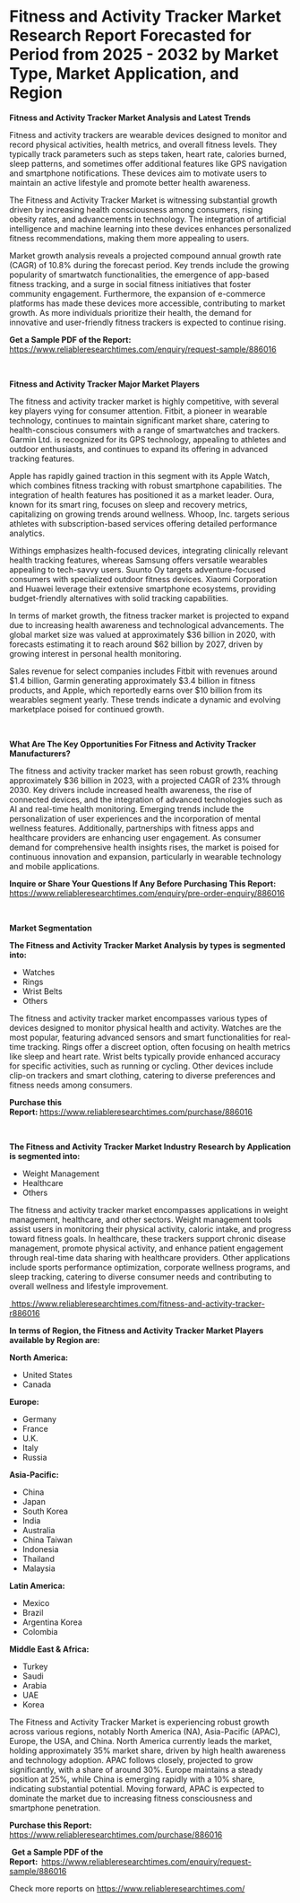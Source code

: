 <p><h1>Fitness and Activity Tracker Market Research Report Forecasted for Period from 2025 -  2032 by Market Type, Market Application, and Region</h1></p><p><strong>Fitness and Activity Tracker Market Analysis and Latest Trends</strong></p>
<p><p>Fitness and activity trackers are wearable devices designed to monitor and record physical activities, health metrics, and overall fitness levels. They typically track parameters such as steps taken, heart rate, calories burned, sleep patterns, and sometimes offer additional features like GPS navigation and smartphone notifications. These devices aim to motivate users to maintain an active lifestyle and promote better health awareness.</p><p>The Fitness and Activity Tracker Market is witnessing substantial growth driven by increasing health consciousness among consumers, rising obesity rates, and advancements in technology. The integration of artificial intelligence and machine learning into these devices enhances personalized fitness recommendations, making them more appealing to users.</p><p>Market growth analysis reveals a projected compound annual growth rate (CAGR) of 10.8% during the forecast period. Key trends include the growing popularity of smartwatch functionalities, the emergence of app-based fitness tracking, and a surge in social fitness initiatives that foster community engagement. Furthermore, the expansion of e-commerce platforms has made these devices more accessible, contributing to market growth. As more individuals prioritize their health, the demand for innovative and user-friendly fitness trackers is expected to continue rising.</p></p>
<p><strong>Get a Sample PDF of the Report:&nbsp;</strong> <a href="https://www.reliableresearchtimes.com/enquiry/request-sample/886016?utm_campaign=3207&utm_medium=2&utm_source=Github&utm_content=ia&utm_term=04042025&utm_id=fitness-and-activity-tracker">https://www.reliableresearchtimes.com/enquiry/request-sample/886016</a></p>
<p>&nbsp;</p>
<p><strong>Fitness and Activity Tracker Major Market Players</strong></p>
<p><p>The fitness and activity tracker market is highly competitive, with several key players vying for consumer attention. Fitbit, a pioneer in wearable technology, continues to maintain significant market share, catering to health-conscious consumers with a range of smartwatches and trackers. Garmin Ltd. is recognized for its GPS technology, appealing to athletes and outdoor enthusiasts, and continues to expand its offering in advanced tracking features.</p><p>Apple has rapidly gained traction in this segment with its Apple Watch, which combines fitness tracking with robust smartphone capabilities. The integration of health features has positioned it as a market leader. Oura, known for its smart ring, focuses on sleep and recovery metrics, capitalizing on growing trends around wellness. Whoop, Inc. targets serious athletes with subscription-based services offering detailed performance analytics.</p><p>Withings emphasizes health-focused devices, integrating clinically relevant health tracking features, whereas Samsung offers versatile wearables appealing to tech-savvy users. Suunto Oy targets adventure-focused consumers with specialized outdoor fitness devices. Xiaomi Corporation and Huawei leverage their extensive smartphone ecosystems, providing budget-friendly alternatives with solid tracking capabilities.</p><p>In terms of market growth, the fitness tracker market is projected to expand due to increasing health awareness and technological advancements. The global market size was valued at approximately $36 billion in 2020, with forecasts estimating it to reach around $62 billion by 2027, driven by growing interest in personal health monitoring.</p><p>Sales revenue for select companies includes Fitbit with revenues around $1.4 billion, Garmin generating approximately $3.4 billion in fitness products, and Apple, which reportedly earns over $10 billion from its wearables segment yearly. These trends indicate a dynamic and evolving marketplace poised for continued growth.</p></p>
<p>&nbsp;</p>
<p><strong>What Are The Key Opportunities For Fitness and Activity Tracker Manufacturers?</strong></p>
<p><p>The fitness and activity tracker market has seen robust growth, reaching approximately $36 billion in 2023, with a projected CAGR of 23% through 2030. Key drivers include increased health awareness, the rise of connected devices, and the integration of advanced technologies such as AI and real-time health monitoring. Emerging trends include the personalization of user experiences and the incorporation of mental wellness features. Additionally, partnerships with fitness apps and healthcare providers are enhancing user engagement. As consumer demand for comprehensive health insights rises, the market is poised for continuous innovation and expansion, particularly in wearable technology and mobile applications.</p></p>
<p><strong>Inquire or Share Your Questions If Any Before Purchasing This Report:</strong> <a href="https://www.reliableresearchtimes.com/enquiry/pre-order-enquiry/886016?utm_campaign=3207&utm_medium=2&utm_source=Github&utm_content=ia&utm_term=04042025&utm_id=fitness-and-activity-tracker">https://www.reliableresearchtimes.com/enquiry/pre-order-enquiry/886016</a></p>
<p>&nbsp;</p>
<p><strong>Market Segmentation</strong></p>
<p><strong>The Fitness and Activity Tracker Market Analysis by types is segmented into:</strong></p>
<p><ul><li>Watches</li><li>Rings</li><li>Wrist Belts</li><li>Others</li></ul></p>
<p><p>The fitness and activity tracker market encompasses various types of devices designed to monitor physical health and activity. Watches are the most popular, featuring advanced sensors and smart functionalities for real-time tracking. Rings offer a discreet option, often focusing on health metrics like sleep and heart rate. Wrist belts typically provide enhanced accuracy for specific activities, such as running or cycling. Other devices include clip-on trackers and smart clothing, catering to diverse preferences and fitness needs among consumers.</p></p>
<p><strong>Purchase this Report:&nbsp;</strong><a href="https://www.reliableresearchtimes.com/purchase/886016?utm_campaign=3207&utm_medium=2&utm_source=Github&utm_content=ia&utm_term=04042025&utm_id=fitness-and-activity-tracker">https://www.reliableresearchtimes.com/purchase/886016</a></p>
<p>&nbsp;</p>
<p><strong>The Fitness and Activity Tracker Market Industry Research by Application is segmented into:</strong></p>
<p><ul><li>Weight Management</li><li>Healthcare</li><li>Others</li></ul></p>
<p><p>The fitness and activity tracker market encompasses applications in weight management, healthcare, and other sectors. Weight management tools assist users in monitoring their physical activity, caloric intake, and progress toward fitness goals. In healthcare, these trackers support chronic disease management, promote physical activity, and enhance patient engagement through real-time data sharing with healthcare providers. Other applications include sports performance optimization, corporate wellness programs, and sleep tracking, catering to diverse consumer needs and contributing to overall wellness and lifestyle improvement.</p></p>
<p><a href="https://www.reliableresearchtimes.com/fitness-and-activity-tracker-r886016?utm_campaign=3207&utm_medium=2&utm_source=Github&utm_content=ia&utm_term=04042025&utm_id=fitness-and-activity-tracker">&nbsp;https://www.reliableresearchtimes.com/fitness-and-activity-tracker-r886016</a></p>
<p><strong>In terms of Region, the Fitness and Activity Tracker Market Players available by Region are:</strong></p>
<p>
    <p> <strong> North America: </strong>
        <ul>
            <li>United States</li>
            <li>Canada</li>
        </ul>
        </p> 
    <p> <strong> Europe: </strong>
        <ul>
            <li>Germany</li>
            <li>France</li>
            <li>U.K.</li>
            <li>Italy</li>
            <li>Russia</li>
        </ul>
        </p> 
    <p> <strong> Asia-Pacific: </strong>
        <ul>
            <li>China</li>
            <li>Japan</li>
            <li>South Korea</li>
            <li>India</li>
            <li>Australia</li>
            <li>China Taiwan</li>
            <li>Indonesia</li>
            <li>Thailand</li>
            <li>Malaysia</li>
        </ul>
        </p> 
    <p> <strong> Latin America: </strong>
        <ul>
            <li>Mexico</li>
            <li>Brazil</li>
            <li>Argentina Korea</li>
            <li>Colombia</li>
        </ul>
        </p> 
    <p> <strong> Middle East & Africa: </strong>
        <ul>
            <li>Turkey</li>
            <li>Saudi</li>
            <li>Arabia</li>
            <li>UAE</li>
            <li>Korea</li>
        </ul>
    </p>
    </p>
<p><p>The Fitness and Activity Tracker Market is experiencing robust growth across various regions, notably North America (NA), Asia-Pacific (APAC), Europe, the USA, and China. North America currently leads the market, holding approximately 35% market share, driven by high health awareness and technology adoption. APAC follows closely, projected to grow significantly, with a share of around 30%. Europe maintains a steady position at 25%, while China is emerging rapidly with a 10% share, indicating substantial potential. Moving forward, APAC is expected to dominate the market due to increasing fitness consciousness and smartphone penetration.</p></p>
<p><strong>Purchase this Report: </strong><a href="https://www.reliableresearchtimes.com/purchase/886016?utm_campaign=3207&utm_medium=2&utm_source=Github&utm_content=ia&utm_term=04042025&utm_id=fitness-and-activity-tracker">https://www.reliableresearchtimes.com/purchase/886016</a></p>
<p>&nbsp;<strong>Get a Sample PDF of the Report:&nbsp;&nbsp;</strong><a href="https://www.reliableresearchtimes.com/enquiry/request-sample/886016?utm_campaign=3207&utm_medium=2&utm_source=Github&utm_content=ia&utm_term=04042025&utm_id=fitness-and-activity-tracker">https://www.reliableresearchtimes.com/enquiry/request-sample/886016</a></p>
<p><strong></strong></p>
<p>Check more reports on <a href="https://www.reliableresearchtimes.com/?utm_campaign=3207&utm_medium=2&utm_source=Github&utm_content=ia&utm_term=04042025&utm_id=fitness-and-activity-tracker">https://www.reliableresearchtimes.com/</a></p>
